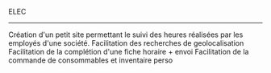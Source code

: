 ELEC
****

Création d'un petit site permettant le suivi des heures réalisées par les employés d'une société.
Facilitation des recherches de geolocalisation
Facilitation de la complétion d'une fiche horaire + envoi
Facilitation de la commande de consommables et inventaire perso